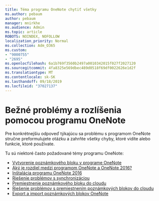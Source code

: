 ```yaml
---
title: Téma programu OneNote chytiť všetky
ms.author: pebaum
author: pebaum
manager: mnirkhe
ms.audience: Admin
ms.topic: article
ROBOTS: NOINDEX, NOFOLLOW
localization_priority: Normal
ms.collection: Adm_O365
ms.custom:
- "9000755"
- "2695"
ms.openlocfilehash: 6a1b769f3560b2497a0010342015f027f2027120
ms.sourcegitcommit: 4fa8325e569dbec489d0518f69df0022626e1d2f
ms.translationtype: MT
ms.contentlocale: sk-SK
ms.lasthandoff: 09/18/2019
ms.locfileid: "37027137"
---
```

# <a name="common-issues-and-resolutions-with-onenote"></a>Bežné problémy a rozlíšenia pomocou programu OneNote

Pre konkrétnejšiu odpoveď týkajúcu sa problému s programom OneNote stručne preformulujete otázku a zahrňte všetky chyby, ktoré vidíte alebo funkcie, ktoré používate.

Tu sú niektoré často požadované témy programu OneNote:

- [Vytvorenie poznámkového bloku v programe OneNote](https://support.office.com/article/create-a-notebook-in-onenote-6be33cf9-f7c3-4421-9d74-469a259952d3)
- [Aký je rozdiel medzi programom OneNote a OneNote 2016?](https://support.office.com/article/a624e692-b78b-4c09-b07f-46181958118f)
- [Inštalácia programu OneNote 2016](https://support.office.com/article/c08068d8-b517-4464-9ff2-132cb9c45c08)
- [Riešenie problémov s synchronizáciou](https://support.office.com/article/299495ef-66d1-448f-90c1-b785a6968d45)
- [Premiestnenie poznámkového bloku do cloudu](https://support.office.com/article/d5c28b91-7b9c-45be-8f0c-529bdbba019a)
- [Riešenie problémov s premiestnením poznámkových blokov do cloudu](https://support.office.com/article/70528107-11dc-4f3f-b695-b150059dfd78)
- [Export a import poznámkových blokov OneNote](https://support.office.com/article/a4b60da5-8f33-464e-b1ba-b95ce540f309)